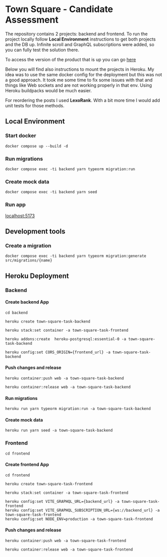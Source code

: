 # Town Square - Candidate Assessment

The repository contains 2 projects: backend and frontend. 
To run the project locally follow **Local Environment** instructions to get both projects and the DB up.
Infinite scroll and GraphQL subscriptions were added, so you can fully test the solution there.

To access the version of the product that is up you can go [here](https://town-square-task-frontend-ff164b6a38ef.herokuapp.com/)

Below you will find also instructions to mount the projects in Heroku. 
My idea was to use the same docker config for the deployment but this was not a good approach.
It took me some time to fix some issues with that and things like Web sockets and are not working properly in that env.
Using Heroku buildpacks would be much easier.

For reordering the posts I used **LexoRank**. With a bit more time I would add unit tests for those methods.

## Local Environment

### Start docker
```
docker compose up --build -d
```

### Run migrations
```
docker compose exec -ti backend yarn typeorm migration:run
```

### Create mock data
```
docker compose exec -ti backend yarn seed
```

### Run app
[localhost:5173](http://localhost:5173/)

## Development tools

### Create a migration
```
docker compose exec -ti backend yarn typeorm migration:generate src/migrations/{name}
```

## Heroku Deployment
### Backend

#### Create backend App
```
cd backend

heroku create town-square-task-backend

heroku stack:set container -a town-square-task-frontend

heroku addons:create  heroku-postgresql:essential-0 -a town-square-task-backend

heroku config:set CORS_ORIGIN={frontend_url} -a town-square-task-backend
```

#### Push changes and release
```
heroku container:push web -a town-square-task-backend

heroku container:release web -a town-square-task-backend
```

#### Run migrations
```
heroku run yarn typeorm migration:run -a town-square-task-backend
```

#### Create mock data
```
heroku run yarn seed -a town-square-task-backend
```

### Frontend
```
cd frontend
```

#### Create frontend App
```
cd frontend

heroku create town-square-task-frontend

heroku stack:set container -a town-square-task-frontend

heroku config:set VITE_GRAPHQL_URL={backend_url} -a town-square-task-frontend
heroku config:set VITE_GRAPHQL_SUBSCRIPTION_URL={ws://backend_url} -a town-square-task-frontend
heroku config:set NODE_ENV=production -a town-square-task-frontend
```

#### Push changes and release
```
heroku container:push web -a town-square-task-frontend

heroku container:release web -a town-square-task-frontend
```
